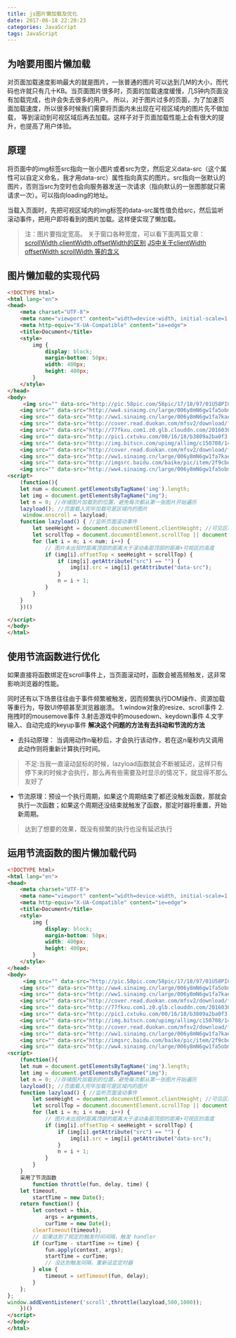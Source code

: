 ```yaml
---
title: js图片懒加载及优化
date: 2017-06-18 22:20:23
categories: JavaScript
tags: JavaScript
---
```

## 为啥要用图片懒加载
对页面加载速度影响最大的就是图片，一张普通的图片可以达到几M的大小，而代码也许就只有几十KB。当页面图片很多时，页面的加载速度缓慢，几S钟内页面没有加载完成，也许会失去很多的用户。
所以，对于图片过多的页面，为了加速页面加载速度，所以很多时候我们需要将页面内未出现在可视区域内的图片先不做加载， 等到滚动到可视区域后再去加载。这样子对于页面加载性能上会有很大的提升，也提高了用户体验。
<!--more-->
##  原理
将页面中的img标签src指向一张小图片或者src为空，然后定义data-src（这个属性可以自定义命名，我才用data-src）属性指向真实的图片。src指向一张默认的图片，否则当src为空时也会向服务器发送一次请求（指向默认的一张图那就只需请求一次）。可以指向loading的地址。

当载入页面时，先把可视区域内的img标签的data-src属性值负给src，然后监听滚动事件，把用户即将看到的图片加载。这样便实现了懒加载。
>注：图片要指定宽高。
关于窗口各种宽度，可以看下面两篇文章：
[scrollWidth,clientWidth,offsetWidth的区别](http://www.cnblogs.com/kongxianghai/p/4192032.html)
[JS中关于clientWidth offsetWidth scrollWidth 等的含义](http://www.cnblogs.com/fullhouse/archive/2012/01/16/2324131.html)
## 图片懒加载的实现代码
```html
<!DOCTYPE html>
<html lang="en">
<head>
    <meta charset="UTF-8">
    <meta name="viewport" content="width=device-width, initial-scale=1.0">
    <meta http-equiv="X-UA-Compatible" content="ie=edge">
    <title>Document</title>
    <style>
        img {
            display: block;
            margin-bottom: 50px;
            width: 400px;
            height: 400px;
        }
    </style>
</head>
<body>
     <img src="" data-src="http://pic.58pic.com/58pic/17/18/97/01U58PIC4Xr_1024.jpg" alt="">
    <img src="" data-src="http://ww4.sinaimg.cn/large/006y8mN6gw1fa5obmqrmvj305k05k3yh.jpg" alt="">
    <img src="" data-src="http://ww1.sinaimg.cn/large/006y8mN6gw1fa7kaed2hpj30sg0l9q54.jpg" alt="">
    <img src="" data-src="http://cover.read.duokan.com/mfsv2/download/fdsc3/p01N203pHTU7/Wr5314kcLAtVCi.jpg!t" alt="">
    <img src="" data-src="http://77fkxu.com1.z0.glb.clouddn.com/20160308/1457402219_73571.jpg" alt="">
    <img src="" data-src="http://pic1.cxtuku.com/00/16/18/b3809a2ba0f3.jpg" alt="">
    <img src="" data-src="http://img.bitscn.com/upimg/allimg/c150708/14363B06253120-6060O.jpg" alt="">
    <img src="" data-src="http://cover.read.duokan.com/mfsv2/download/fdsc3/p015trgKM7vw/H0iyDPPneOVrA4.jpg!t" alt="">
    <img src="" data-src="http://ww1.sinaimg.cn/large/006y8mN6gw1fa7kaed2hpj30sg0l9q54.jpg" alt="">
    <img src="" data-src="http://imgsrc.baidu.com/baike/pic/item/2f9cbdcc5e0bcf5c00e9283b.jpg" alt="">
    <img src="" data-src="http://ww4.sinaimg.cn/large/006y8mN6gw1fa5obmqrmvj305k05k3yh.jpg" alt="">
<script>
    (function(){
    let num = document.getElementsByTagName('img').length;
    let img = document.getElementsByTagName("img");
    let n = 0; //存储图片加载到的位置，避免每次都从第一张图片开始遍历
    lazyload(); //页面载入完毕加载可是区域内的图片
     window.onscroll = lazyload;
    function lazyload() { //监听页面滚动事件
        let seeHeight = document.documentElement.clientHeight; //可见区域高度
        let scrollTop = document.documentElement.scrollTop || document.body.scrollTop; //滚动条距离顶部高度
        for (let i = n; i < num; i++) {
            // 图片未出现时距离顶部的距离大于滚动条距顶部的距离+可视区的高度
            if (img[i].offsetTop < seeHeight + scrollTop) {
                if (img[i].getAttribute("src") == "") {
                    img[i].src = img[i].getAttribute("data-src");
                }
                n = i + 1;
            }
        }
    }
    })()

</script>
</body>
</html>
```
## 使用节流函数进行优化
如果直接将函数绑定在scroll事件上，当页面滚动时，函数会被高频触发，这非常影响浏览器的性能。

同时还有以下场景往往由于事件频繁被触发，因而频繁执行DOM操作、资源加载等重行为，导致UI停顿甚至浏览器崩溃。
1.window对象的resize、scroll事件
2.拖拽时的mousemove事件
3.射击游戏中的mousedown、keydown事件
4.文字输入、自动完成的keyup事件
**解决这个问题的方法有去抖动和节流的方法**
* 去抖动原理： 当调用动作n毫秒后，才会执行该动作，若在这n毫秒内又调用此动作则将重新计算执行时间。
> 不足:当我一直滚动鼠标的时候，lazyload函数就会不断被延迟，这样只有停下来的时候才会执行，那么再有些需要及时显示的情况下，就显得不那么友好了
* 节流原理：预设一个执行周期，如果这个周期结束了都还没触发函数，那就会执行一次函数；如果这个周期还没结束就触发了函数，那定时器将重置，开始新周期。
>达到了想要的效果，既没有频繁的执行也没有延迟执行
## 运用节流函数的图片懒加载代码
```html
<!DOCTYPE html>
<html lang="en">
<head>
    <meta charset="UTF-8">
    <meta name="viewport" content="width=device-width, initial-scale=1.0">
    <meta http-equiv="X-UA-Compatible" content="ie=edge">
    <title>Document</title>
    <style>
        img {
            display: block;
            margin-bottom: 50px;
            width: 400px;
            height: 400px;
        }
    </style>
</head>
<body>
     <img src="" data-src="http://pic.58pic.com/58pic/17/18/97/01U58PIC4Xr_1024.jpg" alt="">
    <img src="" data-src="http://ww4.sinaimg.cn/large/006y8mN6gw1fa5obmqrmvj305k05k3yh.jpg" alt="">
    <img src="" data-src="http://ww1.sinaimg.cn/large/006y8mN6gw1fa7kaed2hpj30sg0l9q54.jpg" alt="">
    <img src="" data-src="http://cover.read.duokan.com/mfsv2/download/fdsc3/p01N203pHTU7/Wr5314kcLAtVCi.jpg!t" alt="">
    <img src="" data-src="http://77fkxu.com1.z0.glb.clouddn.com/20160308/1457402219_73571.jpg" alt="">
    <img src="" data-src="http://pic1.cxtuku.com/00/16/18/b3809a2ba0f3.jpg" alt="">
    <img src="" data-src="http://img.bitscn.com/upimg/allimg/c150708/14363B06253120-6060O.jpg" alt="">
    <img src="" data-src="http://cover.read.duokan.com/mfsv2/download/fdsc3/p015trgKM7vw/H0iyDPPneOVrA4.jpg!t" alt="">
    <img src="" data-src="http://ww1.sinaimg.cn/large/006y8mN6gw1fa7kaed2hpj30sg0l9q54.jpg" alt="">
    <img src="" data-src="http://imgsrc.baidu.com/baike/pic/item/2f9cbdcc5e0bcf5c00e9283b.jpg" alt="">
    <img src="" data-src="http://ww4.sinaimg.cn/large/006y8mN6gw1fa5obmqrmvj305k05k3yh.jpg" alt="">
<script>
    (function(){
    let num = document.getElementsByTagName('img').length;
    let img = document.getElementsByTagName("img");
    let n = 0; //存储图片加载到的位置，避免每次都从第一张图片开始遍历
    lazyload(); //页面载入完毕加载可是区域内的图片
    function lazyload() { //监听页面滚动事件
        let seeHeight = document.documentElement.clientHeight; //可见区域高度
        let scrollTop = document.documentElement.scrollTop || document.body.scrollTop; //滚动条距离顶部高度
        for (let i = n; i < num; i++) {
            // 图片未出现时距离顶部的距离大于滚动条距顶部的距离+可视区的高度
            if (img[i].offsetTop < seeHeight + scrollTop) {
                if (img[i].getAttribute("src") == "") {
                    img[i].src = img[i].getAttribute("data-src");
                }
                n = i + 1;
            }
        }
    }
    采用了节流函数
        function throttle(fun, delay, time) {
    let timeout,
        startTime = new Date();
    return function() {
        let context = this,
            args = arguments,
            curTime = new Date();
        clearTimeout(timeout);
        // 如果达到了规定的触发时间间隔，触发 handler
        if (curTime - startTime >= time) {
            fun.apply(context, args);
            startTime = curTime;
            // 没达到触发间隔，重新设定定时器
        } else {
            timeout = setTimeout(fun, delay);
        }
    };
};
window.addEventListener('scroll',throttle(lazyload,500,1000));
    })()
</script>
</body>
</html>

```